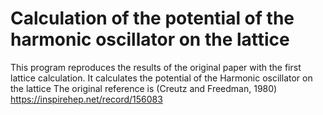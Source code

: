 # Calculation of the potential of the harmonic oscillator on the lattice

This program reproduces the results of the original paper with the first lattice calculation. 
It calculates the potential of the Harmonic oscillator on the lattice
The original reference is (Creutz and Freedman, 1980)
https://inspirehep.net/record/156083
